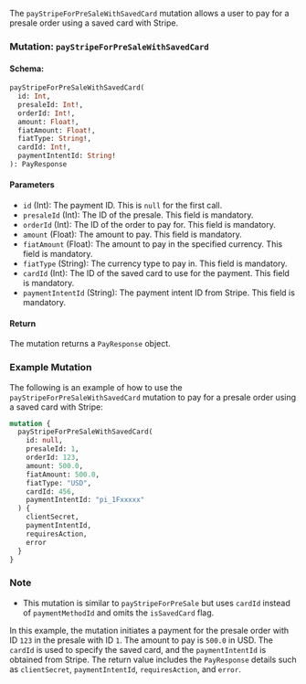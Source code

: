 The `payStripeForPreSaleWithSavedCard` mutation allows a user to pay for a presale order using a saved card with Stripe.

### Mutation: `payStripeForPreSaleWithSavedCard`

#### Schema:
```graphql
payStripeForPreSaleWithSavedCard(
  id: Int,
  presaleId: Int!,
  orderId: Int!,
  amount: Float!,
  fiatAmount: Float!,
  fiatType: String!,
  cardId: Int!,
  paymentIntentId: String!
): PayResponse
```

#### Parameters

- `id` (Int): The payment ID. This is `null` for the first call.
- `presaleId` (Int): The ID of the presale. This field is mandatory.
- `orderId` (Int): The ID of the order to pay for. This field is mandatory.
- `amount` (Float): The amount to pay. This field is mandatory.
- `fiatAmount` (Float): The amount to pay in the specified currency. This field is mandatory.
- `fiatType` (String): The currency type to pay in. This field is mandatory.
- `cardId` (Int): The ID of the saved card to use for the payment. This field is mandatory.
- `paymentIntentId` (String): The payment intent ID from Stripe. This field is mandatory.

#### Return

The mutation returns a `PayResponse` object.

### Example Mutation

The following is an example of how to use the `payStripeForPreSaleWithSavedCard` mutation to pay for a presale order using a saved card with Stripe:

```graphql
mutation {
  payStripeForPreSaleWithSavedCard(
    id: null,
    presaleId: 1,
    orderId: 123,
    amount: 500.0,
    fiatAmount: 500.0,
    fiatType: "USD",
    cardId: 456,
    paymentIntentId: "pi_1Fxxxxx"
  ) {
    clientSecret,
    paymentIntentId,
    requiresAction,
    error
  }
}
```

### Note

- This mutation is similar to `payStripeForPreSale` but uses `cardId` instead of `paymentMethodId` and omits the `isSavedCard` flag.

In this example, the mutation initiates a payment for the presale order with ID `123` in the presale with ID `1`. The amount to pay is `500.0` in USD. The `cardId` is used to specify the saved card, and the `paymentIntentId` is obtained from Stripe. The return value includes the `PayResponse` details such as `clientSecret`, `paymentIntentId`, `requiresAction`, and `error`.
